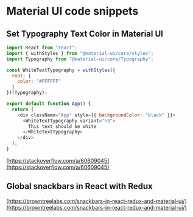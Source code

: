 # Material UI code snippets

## Set Typography Text Color in Material UI

```javascript
import React from "react";
import { withStyles } from "@material-ui/core/styles";
import Typography from "@material-ui/core/Typography";

const WhiteTextTypography = withStyles({
  root: {
    color: "#FFFFFF"
  }
})(Typography);

export default function App() {
  return (
    <div className="App" style={{ backgroundColor: "black" }}>
      <WhiteTextTypography variant="h3">
        This text should be white
      </WhiteTextTypography>
    </div>
  );
}
```

[https://stackoverflow.com/a/60609045](https://stackoverflow.com/a/60609045)

## Global snackbars in React with Redux

[https://browntreelabs.com/snackbars-in-react-redux-and-material-ui/](https://browntreelabs.com/snackbars-in-react-redux-and-material-ui/)

